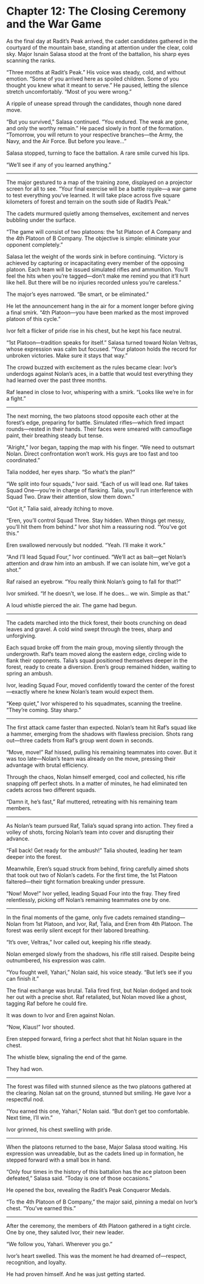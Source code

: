 # Chapter 12: The Closing Ceremony and the War Game

As the final day at Radit’s Peak arrived, the cadet candidates gathered in the courtyard of the mountain base, standing at attention under the clear, cold sky. Major Isnain Salasa stood at the front of the battalion, his sharp eyes scanning the ranks.

“Three months at Radit’s Peak.” His voice was steady, cold, and without emotion. “Some of you arrived here as spoiled children. Some of you thought you knew what it meant to serve.” He paused, letting the silence stretch uncomfortably. “Most of you were wrong.”

A ripple of unease spread through the candidates, though none dared move.

“But you survived,” Salasa continued. “You endured. The weak are gone, and only the worthy remain.” He paced slowly in front of the formation. “Tomorrow, you will return to your respective branches—the Army, the Navy, and the Air Force. But before you leave...”

Salasa stopped, turning to face the battalion. A rare smile curved his lips.

“We’ll see if any of you learned anything.”

---

The major gestured to a map of the training zone, displayed on a projector screen for all to see.
“Your final exercise will be a battle royale—a war game to test everything you’ve learned. It will take place across five square kilometers of forest and terrain on the south side of Radit’s Peak.”

The cadets murmured quietly among themselves, excitement and nerves bubbling under the surface.

“The game will consist of two platoons: the 1st Platoon of A Company and the 4th Platoon of B Company. The objective is simple: eliminate your opponent completely.”

Salasa let the weight of the words sink in before continuing.
“Victory is achieved by capturing or incapacitating every member of the opposing platoon. Each team will be issued simulated rifles and ammunition. You’ll feel the hits when you’re tagged—don’t make me remind you that it’ll hurt like hell. But there will be no injuries recorded unless you’re careless.”

The major’s eyes narrowed. “Be smart, or be eliminated.”

He let the announcement hang in the air for a moment longer before giving a final smirk.
“4th Platoon—you have been marked as the most improved platoon of this cycle.”

Ivor felt a flicker of pride rise in his chest, but he kept his face neutral.

“1st Platoon—tradition speaks for itself.” Salasa turned toward Nolan Veltras, whose expression was calm but focused. “Your platoon holds the record for unbroken victories. Make sure it stays that way.”

The crowd buzzed with excitement as the rules became clear: Ivor’s underdogs against Nolan’s aces, in a battle that would test everything they had learned over the past three months.

Raf leaned in close to Ivor, whispering with a smirk.
“Looks like we’re in for a fight.”

---

The next morning, the two platoons stood opposite each other at the forest’s edge, preparing for battle. Simulated rifles—which fired impact rounds—rested in their hands. Their faces were smeared with camouflage paint, their breathing steady but tense.

“Alright,” Ivor began, tapping the map with his finger. “We need to outsmart Nolan. Direct confrontation won’t work. His guys are too fast and too coordinated.”

Talia nodded, her eyes sharp. “So what’s the plan?”

“We split into four squads,” Ivor said. “Each of us will lead one. Raf takes Squad One—you’re in charge of flanking. Talia, you’ll run interference with Squad Two. Draw their attention, slow them down.”

“Got it,” Talia said, already itching to move.

“Eren, you’ll control Squad Three. Stay hidden. When things get messy, you’ll hit them from behind.” Ivor shot him a reassuring nod. “You’ve got this.”

Eren swallowed nervously but nodded. “Yeah. I’ll make it work.”

“And I’ll lead Squad Four,” Ivor continued. “We’ll act as bait—get Nolan’s attention and draw him into an ambush. If we can isolate him, we’ve got a shot.”

Raf raised an eyebrow. “You really think Nolan’s going to fall for that?”

Ivor smirked. “If he doesn’t, we lose. If he does... we win. Simple as that.”

A loud whistle pierced the air. The game had begun.

---

The cadets marched into the thick forest, their boots crunching on dead leaves and gravel. A cold wind swept through the trees, sharp and unforgiving.

Each squad broke off from the main group, moving silently through the undergrowth. Raf’s team moved along the eastern edge, circling wide to flank their opponents. Talia’s squad positioned themselves deeper in the forest, ready to create a diversion. Eren’s group remained hidden, waiting to spring an ambush.

Ivor, leading Squad Four, moved confidently toward the center of the forest—exactly where he knew Nolan’s team would expect them.

“Keep quiet,” Ivor whispered to his squadmates, scanning the treeline. “They’re coming. Stay sharp.”

---

The first attack came faster than expected. Nolan’s team hit Raf’s squad like a hammer, emerging from the shadows with flawless precision. Shots rang out—three cadets from Raf’s group went down in seconds.

“Move, move!” Raf hissed, pulling his remaining teammates into cover. But it was too late—Nolan’s team was already on the move, pressing their advantage with brutal efficiency.

Through the chaos, Nolan himself emerged, cool and collected, his rifle snapping off perfect shots. In a matter of minutes, he had eliminated ten cadets across two different squads.

“Damn it, he’s fast,” Raf muttered, retreating with his remaining team members.

---

As Nolan’s team pursued Raf, Talia’s squad sprang into action. They fired a volley of shots, forcing Nolan’s team into cover and disrupting their advance.

“Fall back! Get ready for the ambush!” Talia shouted, leading her team deeper into the forest.

Meanwhile, Eren’s squad struck from behind, firing carefully aimed shots that took out two of Nolan’s cadets. For the first time, the 1st Platoon faltered—their tight formation breaking under pressure.

“Now! Move!” Ivor yelled, leading Squad Four into the fray. They fired relentlessly, picking off Nolan’s remaining teammates one by one.

---

In the final moments of the game, only five cadets remained standing—Nolan from 1st Platoon, and Ivor, Raf, Talia, and Eren from 4th Platoon. The forest was eerily silent except for their labored breathing.

“It’s over, Veltras,” Ivor called out, keeping his rifle steady.

Nolan emerged slowly from the shadows, his rifle still raised. Despite being outnumbered, his expression was calm.

“You fought well, Yahari,” Nolan said, his voice steady. “But let’s see if you can finish it.”

The final exchange was brutal. Talia fired first, but Nolan dodged and took her out with a precise shot. Raf retaliated, but Nolan moved like a ghost, tagging Raf before he could fire.

It was down to Ivor and Eren against Nolan.

“Now, Klaus!” Ivor shouted.

Eren stepped forward, firing a perfect shot that hit Nolan square in the chest.

The whistle blew, signaling the end of the game.

They had won.

---

The forest was filled with stunned silence as the two platoons gathered at the clearing. Nolan sat on the ground, stunned but smiling. He gave Ivor a respectful nod.

“You earned this one, Yahari,” Nolan said. “But don’t get too comfortable. Next time, I’ll win.”

Ivor grinned, his chest swelling with pride.

---

When the platoons returned to the base, Major Salasa stood waiting. His expression was unreadable, but as the cadets lined up in formation, he stepped forward with a small box in hand.

“Only four times in the history of this battalion has the ace platoon been defeated,” Salasa said. “Today is one of those occasions.”

He opened the box, revealing the Radit’s Peak Conqueror Medals.

“To the 4th Platoon of B Company,” the major said, pinning a medal on Ivor’s chest. “You’ve earned this.”

---

After the ceremony, the members of 4th Platoon gathered in a tight circle. One by one, they saluted Ivor, their new leader.

“We follow you, Yahari. Wherever you go.”

Ivor’s heart swelled. This was the moment he had dreamed of—respect, recognition, and loyalty.

He had proven himself. And he was just getting started.